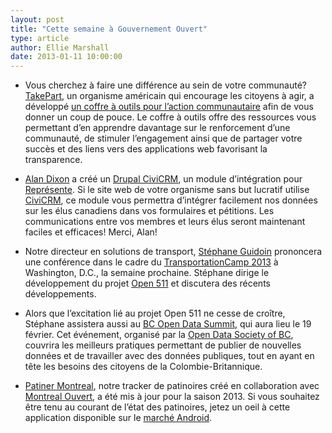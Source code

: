 ```yaml
---
layout: post
title: "Cette semaine à Gouvernement Ouvert"
type: article
author: Ellie Marshall
date: 2013-01-11 10:00:00
---
```

- Vous cherchez à faire une différence au sein de votre communauté? [TakePart](www.takepart.com), un organisme américain qui encourage les citoyens à agir, a développé [un coffre à outils pour l’action communautaire](http://www.takepart.com/Toolkit) afin de vous donner un coup de pouce. Le coffre à outils offre des ressources vous permettant d’en apprendre davantage sur le renforcement d’une communauté, de stimuler l’engagement ainsi que de partager votre succès et des liens vers des applications web favorisant la transparence.

- [Alan Dixon](http://consulting.civicrm.ca/) a créé un [Drupal CiviCRM](http://drupal.org/project/civinorth), un module d’intégration pour [Représente](http://represent.opennorth.ca). Si le site web de votre organisme sans but lucratif utilise [CiviCRM](http://civicrm.org/), ce module vous permettra d’intégrer facilement nos données sur les élus canadiens dans vos formulaires et pétitions. Les communications entre vos membres et leurs élus seront maintenant faciles et efficaces! Merci, Alan! 

- Notre directeur en solutions de transport, [Stéphane Guidoin](https://twitter.com/Hoedic) prononcera une conférence dans le cadre du [TransportationCamp 2013](http://transportationcamp.org/dc-13/) à Washington, D.C., la semaine prochaine. Stéphane dirige le développement du projet [Open 511](http://opennorth.github.com/Open511API/) et discutera des récents développements. 

- Alors que l’excitation lié au projet Open 511 ne cesse de croître, Stéphane assistera aussi au [BC Open Data Summit](http://www.opendatabc.ca/bc-open-data-summit-2013.html), qui aura lieu le 19 février. Cet événement, organisé par la [Open Data Society of BC](http://www.opendatabc.ca/), couvrira les meilleurs pratiques permettant de publier de nouvelles données et de travailler avec des données publiques, tout en ayant en tête les besoins des citoyens de la Colombie-Britannique.

- [Patiner Montreal](http://www.patinermontreal.ca), notre tracker de patinoires créé en collaboration avec [Montreal Ouvert](http://montrealouvert.net/), a été mis à jour pour la saison 2013. Si vous souhaitez être tenu au courant de l’état des patinoires, jetez un oeil à cette application disponible sur le [marché Android](https://play.google.com/store/apps/details?id=ca.mudar.patinoires).  